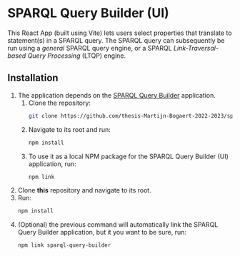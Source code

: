 # SPARQL Query Builder (UI)

This React App (built using Vite) lets users select properties that translate to statement(s) in a SPARQL query. The SPARQL query can subsequently be run using a *general* SPARQL query engine, or a SPARQL *Link-Traversal-based Query Processing* (LTQP) engine.

## Installation
1. The application depends on the [SPARQL Query Builder](https://github.com/thesis-Martijn-Bogaert-2022-2023/sparql-query-builder) application.
   1. Clone the repository:
      ```bash
      git clone https://github.com/thesis-Martijn-Bogaert-2022-2023/sparql-query-builder.git
      ```
   2. Navigate to its root and run:
      ```bash
      npm install
      ```
   3. To use it as a local NPM package for the SPARQL Query Builder (UI) application, run:
      ```bash
      npm link
      ```
2. Clone **this** repository and navigate to its root.
3. Run:
   ```bash
   npm install
   ```
4. (Optional) the previous command will automatically link the SPARQL Query Builder application, but it you want to be sure, run:
   ```bash
   npm link sparql-query-builder
   ```
